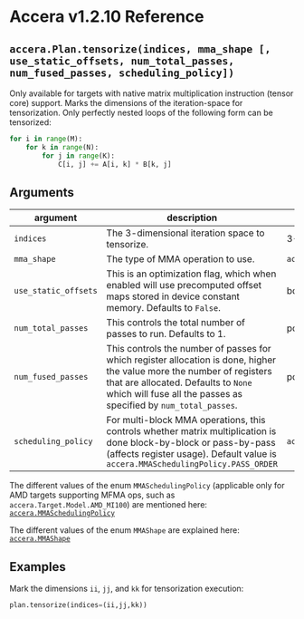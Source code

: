 [//]: # (Project: Accera)
[//]: # (Version: v1.2.10)

# Accera v1.2.10 Reference

## `accera.Plan.tensorize(indices, mma_shape [, use_static_offsets, num_total_passes, num_fused_passes, scheduling_policy])`
Only available for targets with native matrix multiplication instruction (tensor core) support. Marks the dimensions of the iteration-space for tensorization. Only perfectly nested loops of the following form can be tensorized:

```python
for i in range(M):
    for k in range(N):
        for j in range(K):
            C[i, j] += A[i, k] * B[k, j]
```

## Arguments

argument | description | type/default
--- | --- | ---
`indices` | The 3-dimensional iteration space to tensorize. | 3-D tuple of `accera.Index`
`mma_shape` | The type of MMA operation to use. | `accera.MMAShape`
`use_static_offsets` | This is an optimization flag, which when enabled will use precomputed offset maps stored in device constant memory. Defaults to `False`. | bool
`num_total_passes` | This controls the total number of passes to run. Defaults to 1. | positive integer
`num_fused_passes` | This controls the number of passes for which register allocation is done, higher the value more the number of registers that are allocated. Defaults to `None` which will fuse all the passes as specified by `num_total_passes`. | positive integer
`scheduling_policy` | For multi-block MMA operations, this controls whether matrix multiplication is done block-by-block or pass-by-pass (affects register usage). Default value is `accera.MMASchedulingPolicy.PASS_ORDER` | `accera.MMASchedulingPolicy`

The different values of the enum `MMASchedulingPolicy` (applicable only for AMD targets supporting MFMA ops, such as `accera.Target.Model.AMD_MI100`) are mentioned here: [`accera.MMASchedulingPolicy`](<../../enumerations/MMASchedulingPolicy.md>)

The different values of the enum `MMAShape` are explained here: [`accera.MMAShape`](<../../enumerations/MMAShape.md>)

## Examples

Mark the dimensions `ii`, `jj`, and `kk` for tensorization execution:

```python
plan.tensorize(indices=(ii,jj,kk))
```

<div style="page-break-after: always;"></div>


